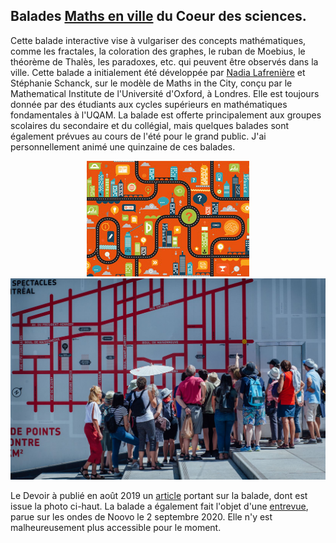 ## Balades [Maths en ville](https://coeurdessciences.uqam.ca/balades-scientifiques-groupes-scolaires.html) du Coeur des sciences.

Cette balade interactive vise à vulgariser des concepts mathématiques, comme les fractales, la coloration des graphes, le ruban de Moebius, le théorème de Thalès, les paradoxes, etc. qui peuvent être observés dans la ville. Cette balade a initialement été développée par [Nadia Lafrenière](https://nadialafreniere.github.io/) et Stéphanie Schanck, sur le modèle de Maths in the City, conçu par le Mathematical Institute de l'Université d'Oxford, à Londres. Elle est toujours donnée par des étudiants aux cycles supérieurs en mathématiques fondamentales à l'UQAM.
La balade est offerte principalement aux groupes scolaires du secondaire et du collégial, mais quelques balades sont également prévues au cours de l'été pour le grand public.
J'ai personnellement animé une quinzaine de ces balades.

<p align="center">
  <img src="mathsenville.jpg" alt="mathsenville"> <img src="mathsenville1.jpg" alt="mathsenville1">
</p>

Le Devoir à publié en août 2019 un [article](https://www.ledevoir.com/vivre/560780/la-balade-maths-en-ville-devoile-montreal-sous-un-angle-mathematique) portant sur la balade, dont est issue la photo ci-haut. La balade a également fait l'objet d'une [entrevue](https://noovo.ca/videos/nvl/nvl-du-2-septembre-2020), parue sur les ondes de Noovo le 2 septembre 2020. Elle n'y est malheureusement plus accessible pour le moment.
